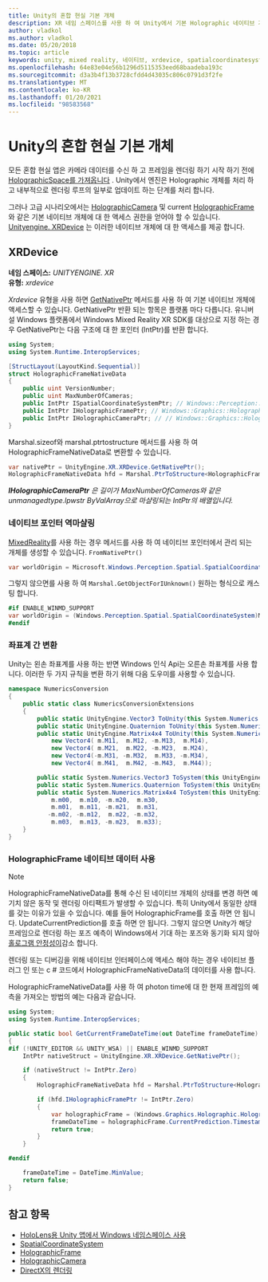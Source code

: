 ```yaml
---
title: Unity의 혼합 현실 기본 개체
description: XR 네임 스페이스를 사용 하 여 Unity에서 기본 Holographic 네이티브 개체에 액세스 하는 방법에 대해 알아봅니다.
author: vladkol
ms.author: vladkol
ms.date: 05/20/2018
ms.topic: article
keywords: unity, mixed reality, 네이티브, xrdevice, spatialcoordinatesystem, holographicframe, holographiccamera, ispatialcoordinatesystem, iholographicframe, iholographiccamera, getnativeptr, mixed reality 헤드셋, windows mixed reality 헤드셋, 가상 현실 헤드셋
ms.openlocfilehash: 64e83e04e56b1296d5115353eed68baadeba193c
ms.sourcegitcommit: d3a3b4f13b3728cfdd4d43035c806c0791d3f2fe
ms.translationtype: MT
ms.contentlocale: ko-KR
ms.lasthandoff: 01/20/2021
ms.locfileid: "98583568"
---
```

# <a name="mixed-reality-native-objects-in-unity"></a>Unity의 혼합 현실 기본 개체

모든 혼합 현실 앱은 카메라 데이터를 수신 하 고 프레임을 렌더링 하기 시작 하기 전에 [HolographicSpace를 가져옵니다](../native/getting-a-holographicspace.md) . Unity에서 엔진은 Holographic 개체를 처리 하 고 내부적으로 렌더링 루프의 일부로 업데이트 하는 단계를 처리 합니다.

그러나 고급 시나리오에서는 <a href="/uwp/api/windows.graphics.holographic.holographiccamera" target="_blank">HolographicCamera</a> 및 current <a href="/uwp/api/windows.graphics.holographic.holographicframe" target="_blank">HolographicFrame</a>와 같은 기본 네이티브 개체에 대 한 액세스 권한을 얻어야 할 수 있습니다. <a href="https://docs.unity3d.com/ScriptReference/XR.XRDevice.html" target="_blank">Unityengine. XRDevice</a> 는 이러한 네이티브 개체에 대 한 액세스를 제공 합니다.

## <a name="xrdevice"></a>XRDevice 

**네임 스페이스:** *UNITYENGINE. XR*<br>
**유형:** *xrdevice*

*Xrdevice* 유형을 사용 하면 <a href="https://docs.unity3d.com/ScriptReference/XR.XRDevice.GetNativePtr.html" target="_blank">GetNativePtr</a> 메서드를 사용 하 여 기본 네이티브 개체에 액세스할 수 있습니다. GetNativePtr 반환 되는 항목은 플랫폼 마다 다릅니다. 유니버설 Windows 플랫폼에서 Windows Mixed Reality XR SDK를 대상으로 지정 하는 경우 GetNativePtr는 다음 구조에 대 한 포인터 (IntPtr)를 반환 합니다. 

```cs
using System;
using System.Runtime.InteropServices;

[StructLayout(LayoutKind.Sequential)]
struct HolographicFrameNativeData
{
    public uint VersionNumber;
    public uint MaxNumberOfCameras;
    public IntPtr ISpatialCoordinateSystemPtr; // Windows::Perception::Spatial::ISpatialCoordinateSystem
    public IntPtr IHolographicFramePtr; // Windows::Graphics::Holographic::IHolographicFrame 
    public IntPtr IHolographicCameraPtr; // // Windows::Graphics::Holographic::IHolographicCamera
}
```
Marshal.sizeof와 marshal.ptrtostructure 메서드를 사용 하 여 HolographicFrameNativeData로 변환할 수 있습니다.
```cs
var nativePtr = UnityEngine.XR.XRDevice.GetNativePtr();
HolographicFrameNativeData hfd = Marshal.PtrToStructure<HolographicFrameNativeData>(nativePtr);
```
***IHolographicCameraPtr** 은 길이가 MaxNumberOfCameras와 같은 unmanagedtype.lpwstr ByValArray으로 마샬링되는 IntPtr의 배열입니다.* 

### <a name="unmarshaling-native-pointers"></a>네이티브 포인터 역마샬링

[MixedReality](https://www.nuget.org/packages/Microsoft.Windows.MixedReality.DotNetWinRT)를 사용 하는 경우 메서드를 사용 하 여 네이티브 포인터에서 관리 되는 개체를 생성할 수 있습니다. `FromNativePtr()`

```cs
var worldOrigin = Microsoft.Windows.Perception.Spatial.SpatialCoordinateSystem.FromNativePtr(hfd.ISpatialCoordinateSystemPtr);
```

그렇지 않으면를 사용 하 여 `Marshal.GetObjectForIUnknown()` 원하는 형식으로 캐스팅 합니다.

```cs
#if ENABLE_WINMD_SUPPORT
var worldOrigin = (Windows.Perception.Spatial.SpatialCoordinateSystem)Marshal.GetObjectForIUnknown(hfd.ISpatialCoordinateSystemPtr);
#endif
```

### <a name="converting-between-coordinate-systems"></a>좌표계 간 변환

Unity는 왼손 좌표계를 사용 하는 반면 Windows 인식 Api는 오른손 좌표계를 사용 합니다. 이러한 두 가지 규칙을 변환 하기 위해 다음 도우미를 사용할 수 있습니다.

```cs
namespace NumericsConversion
{
    public static class NumericsConversionExtensions
    {
        public static UnityEngine.Vector3 ToUnity(this System.Numerics.Vector3 v) => new UnityEngine.Vector3(v.X, v.Y, -v.Z);
        public static UnityEngine.Quaternion ToUnity(this System.Numerics.Quaternion q) => new UnityEngine.Quaternion(-q.X, -q.Y, q.Z, q.W);
        public static UnityEngine.Matrix4x4 ToUnity(this System.Numerics.Matrix4x4 m) => new UnityEngine.Matrix4x4(
            new Vector4( m.M11,  m.M12, -m.M13,  m.M14),
            new Vector4( m.M21,  m.M22, -m.M23,  m.M24),
            new Vector4(-m.M31, -m.M32,  m.M33, -m.M34),
            new Vector4( m.M41,  m.M42, -m.M43,  m.M44));

        public static System.Numerics.Vector3 ToSystem(this UnityEngine.Vector3 v) => new System.Numerics.Vector3(v.x, v.y, -v.z);
        public static System.Numerics.Quaternion ToSystem(this UnityEngine.Quaternion q) => new System.Numerics.Quaternion(-q.x, -q.y, q.z, q.w);
        public static System.Numerics.Matrix4x4 ToSystem(this UnityEngine.Matrix4x4 m) => new System.Numerics.Matrix4x4(
            m.m00,  m.m10, -m.m20,  m.m30,
            m.m01,  m.m11, -m.m21,  m.m31,
           -m.m02, -m.m12,  m.m22, -m.m32,
            m.m03,  m.m13, -m.m23,  m.m33);
    }
}
```

### <a name="using-holographicframe-native-data"></a>HolographicFrame 네이티브 데이터 사용

> [!NOTE]
> HolographicFrameNativeData를 통해 수신 된 네이티브 개체의 상태를 변경 하면 예기치 않은 동작 및 렌더링 아티팩트가 발생할 수 있습니다. 특히 Unity에서 동일한 상태를 갖는 이유가 있을 수 있습니다.  예를 들어 HolographicFrame를 호출 하면 안 됩니다. UpdateCurrentPrediction를 호출 하면 안 됩니다. 그렇지 않으면 Unity가 해당 프레임으로 렌더링 하는 포즈 예측이 Windows에서 기대 하는 포즈와 동기화 되지 않아 [홀로그램 안정성이](../platform-capabilities-and-apis/hologram-stability.md)감소 합니다.

렌더링 또는 디버깅을 위해 네이티브 인터페이스에 액세스 해야 하는 경우 네이티브 플러그 인 또는 c # 코드에서 HolographicFrameNativeData의 데이터를 사용 합니다. 

HolographicFrameNativeData를 사용 하 여 photon time에 대 한 현재 프레임의 예측을 가져오는 방법의 예는 다음과 같습니다. 

```cs
using System;
using System.Runtime.InteropServices;

public static bool GetCurrentFrameDateTime(out DateTime frameDateTime)
{
#if (!UNITY_EDITOR && UNITY_WSA) || ENABLE_WINMD_SUPPORT
    IntPtr nativeStruct = UnityEngine.XR.XRDevice.GetNativePtr();

    if (nativeStruct != IntPtr.Zero)
    {
        HolographicFrameNativeData hfd = Marshal.PtrToStructure<HolographicFrameNativeData>(nativeStruct);

        if (hfd.IHolographicFramePtr != IntPtr.Zero)
        {
            var holographicFrame = (Windows.Graphics.Holographic.HolographicFrame)Marshal.GetObjectForIUnknown(hfd.IHolographicFramePtr);
            frameDateTime = holographicFrame.CurrentPrediction.Timestamp.TargetTime.DateTime;
            return true;
        }
    }

#endif

    frameDateTime = DateTime.MinValue;
    return false;
}

```

## <a name="see-also"></a>참고 항목

* [HoloLens용 Unity 앱에서 Windows 네임스페이스 사용](using-the-windows-namespace-with-unity-apps-for-hololens.md)
* <a href="/uwp/api/windows.perception.spatial.spatialcoordinatesystem" target="_blank">SpatialCoordinateSystem</a>
* <a href="/uwp/api/windows.graphics.holographic.holographicframe" target="_blank">HolographicFrame</a>
* <a href="/uwp/api/windows.graphics.holographic.holographiccamera" target="_blank">HolographicCamera</a>
* [DirectX의 렌더링](../native/rendering-in-directx.md)